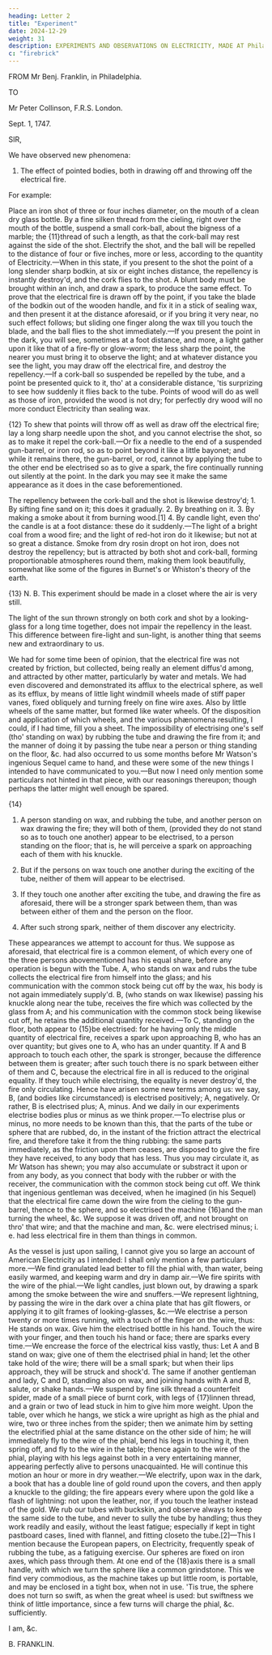 ```yaml
---
heading: Letter 2
title: "Experiment"
date: 2024-12-29
weight: 31
description: EXPERIMENTS AND OBSERVATIONS ON ELECTRICITY, MADE AT Philadelphia in America
c: "firebrick"
---
```



FROM Mr Benj. Franklin, in Philadelphia.

TO

Mr Peter Collinson, F.R.S. London.

Sept. 1, 1747.

SIR,

<!-- In my last I informed you that, in pursuing our electrical enquiries, we had observed some particular Phænomena, which we looked upon to be new, and of which I promised to give you some account, tho' I apprehended they might possibly not be new to you, as so many hands are daily employ'd in electrical experiments on your side the water, some or other of which would probably hit on the same observations. -->

We have observed new phenomena:

1. The effect of pointed bodies, both in drawing off and throwing off the electrical fire. 

For example:

Place an iron shot of three or four inches diameter, on the mouth of a clean dry glass bottle. By a fine silken thread from the cieling, right over the mouth of the bottle, suspend a small cork-ball, about the bigness of a marble; the {11}thread of such a length, as that the cork-ball may rest against the side of the shot. Electrify the shot, and the ball will be repelled to the distance of four or five inches, more or less, according to the quantity of Electricity.—When in this state, if you present to the shot the point of a long slender sharp bodkin, at six or eight inches distance, the repellency is instantly destroy'd, and the cork flies to the shot. A blunt body must be brought within an inch, and draw a spark, to produce the same effect. To prove that the electrical fire is drawn off by the point, if you take the blade of the bodkin out of the wooden handle, and fix it in a stick of sealing wax, and then present it at the distance aforesaid, or if you bring it very near, no such effect follows; but sliding one finger along the wax till you touch the blade, and the ball flies to the shot immediately.—If you present the point in the dark, you will see, sometimes at a foot distance, and more, a light gather upon it like that of a fire-fly or glow-worm; the less sharp the point, the nearer you must bring it to observe the light; and at whatever distance you see the light, you may draw off the electrical fire, and destroy the repellency.—If a cork-ball so suspended be repelled by the tube, and a point be presented quick to it, tho' at a considerable distance, 'tis surprizing to see how suddenly it flies back to the tube. Points of wood will do as well as those of iron, provided the wood is not dry; for perfectly dry wood will no more conduct Electricity than sealing wax.

{12}
To shew that points will throw off as well as draw off the electrical fire; lay a long sharp needle upon the shot, and you cannot electrise the shot, so as to make it repel the cork-ball.—Or fix a needle to the end of a suspended gun-barrel, or iron rod, so as to point beyond it like a little bayonet; and while it remains there, the gun-barrel, or rod, cannot by applying the tube to the other end be electrised so as to give a spark, the fire continually running out silently at the point. In the dark you may see it make the same appearance as it does in the case beforementioned.

The repellency between the cork-ball and the shot is likewise destroy'd; 1. By sifting fine sand on it; this does it gradually. 2. By breathing on it. 3. By making a smoke about it from burning wood.[1] 4. By candle light, even tho' the candle is at a foot distance: these do it suddenly.—The light of a bright coal from a wood fire; and the light of red-hot iron do it likewise; but not at so great a distance. Smoke from dry rosin dropt on hot iron, does not destroy the repellency; but is attracted by both shot and cork-ball, forming proportionable atmospheres round them, making them look beautifully, somewhat like some of the figures in Burnet's or Whiston's theory of the earth.

{13}
N. B. This experiment should be made in a closet where the air is very still.

The light of the sun thrown strongly on both cork and shot by a looking-glass for a long time together, does not impair the repellency in the least. This difference between fire-light and sun-light, is another thing that seems new and extraordinary to us.

We had for some time been of opinion, that the electrical fire was not created by friction, but collected, being really an element diffus'd among, and attracted by other matter, particularly by water and metals. We had even discovered and demonstrated its afflux to the electrical sphere, as well as its efflux, by means of little light windmill wheels made of stiff paper vanes, fixed obliquely and turning freely on fine wire axes. Also by little wheels of the same matter, but formed like water wheels. Of the disposition and application of which wheels, and the various phænomena resulting, I could, if I had time, fill you a sheet. The impossibility of electrising one's self (tho' standing on wax) by rubbing the tube and drawing the fire from it; and the manner of doing it by passing the tube near a person or thing standing on the floor, &c. had also occurred to us some months before Mr Watson's ingenious Sequel came to hand, and these were some of the new things I intended to have communicated to you.—But now I need only mention some particulars not hinted in that piece, with our reasonings thereupon; though perhaps the latter might well enough be spared.

{14}
1. A person standing on wax, and rubbing the tube, and another person on wax drawing the fire; they will both of them, (provided they do not stand so as to touch one another) appear to be electrised, to a person standing on the floor; that is, he will perceive a spark on approaching each of them with his knuckle.

2. But if the persons on wax touch one another during the exciting of the tube, neither of them will appear to be electrised.

3. If they touch one another after exciting the tube, and drawing the fire as aforesaid, there will be a stronger spark between them, than was between either of them and the person on the floor.

4. After such strong spark, neither of them discover any electricity.

These appearances we attempt to account for thus. We suppose as aforesaid, that electrical fire is a common element, of which every one of the three persons abovementioned has his equal share, before any operation is begun with the Tube. A, who stands on wax and rubs the tube collects the electrical fire from himself into the glass; and his communication with the common stock being cut off by the wax, his body is not again immediately supply'd. B, (who stands on wax likewise) passing his knuckle along near the tube, receives the fire which was collected by the glass from A; and his communication with the common stock being likewise cut off, he retains the additional quantity received.—To C, standing on the floor, both appear to {15}be electrised: for he having only the middle quantity of electrical fire, receives a spark upon approaching B, who has an over quantity; but gives one to A, who has an under quantity. If A and B approach to touch each other, the spark is stronger, because the difference between them is greater; after such touch there is no spark between either of them and C, because the electrical fire in all is reduced to the original equality. If they touch while electrising, the equality is never destroy'd, the fire only circulating. Hence have arisen some new terms among us: we say, B, (and bodies like circumstanced) is electrised positively; A, negatively. Or rather, B is electrised plus; A, minus. And we daily in our experiments electrise bodies plus or minus as we think proper.—To electrise plus or minus, no more needs to be known than this, that the parts of the tube or sphere that are rubbed, do, in the instant of the friction attract the electrical fire, and therefore take it from the thing rubbing: the same parts immediately, as the friction upon them ceases, are disposed to give the fire they have received, to any body that has less. Thus you may circulate it, as Mr Watson has shewn; you may also accumulate or substract it upon or from any body, as you connect that body with the rubber or with the receiver, the communication with the common stock being cut off. We think that ingenious gentleman was deceived, when he imagined (in his Sequel) that the electrical fire came down the wire from the cieling to the gun-barrel, thence to the sphere, and so electrised the machine {16}and the man turning the wheel, &c. We suppose it was driven off, and not brought on thro' that wire; and that the machine and man, &c. were electrised minus; i. e. had less electrical fire in them than things in common.

As the vessel is just upon sailing, I cannot give you so large an account of American Electricity as I intended: I shall only mention a few particulars more.—We find granulated lead better to fill the phial with, than water, being easily warmed, and keeping warm and dry in damp air.—We fire spirits with the wire of the phial.—We light candles, just blown out, by drawing a spark among the smoke between the wire and snuffers.—We represent lightning, by passing the wire in the dark over a china plate that has gilt flowers, or applying it to gilt frames of looking-glasses, &c.—We electrise a person twenty or more times running, with a touch of the finger on the wire, thus: He stands on wax. Give him the electrised bottle in his hand. Touch the wire with your finger, and then touch his hand or face; there are sparks every time.—We encrease the force of the electrical kiss vastly, thus: Let A and B stand on wax; give one of them the electrised phial in hand; let the other take hold of the wire; there will be a small spark; but when their lips approach, they will be struck and shock'd. The same if another gentleman and lady, C and D, standing also on wax, and joining hands with A and B, salute, or shake hands.—We suspend by fine silk thread a counterfeit spider, made of a small piece of burnt cork, with legs of {17}linnen thread, and a grain or two of lead stuck in him to give him more weight. Upon the table, over which he hangs, we stick a wire upright as high as the phial and wire, two or three inches from the spider; then we animate him by setting the electrified phial at the same distance on the other side of him; he will immediately fly to the wire of the phial, bend his legs in touching it, then spring off, and fly to the wire in the table; thence again to the wire of the phial, playing with his legs against both in a very entertaining manner, appearing perfectly alive to persons unacquainted. He will continue this motion an hour or more in dry weather.—We electrify, upon wax in the dark, a book that has a double line of gold round upon the covers, and then apply a knuckle to the gilding; the fire appears every where upon the gold like a flash of lightning: not upon the leather, nor, if you touch the leather instead of the gold. We rub our tubes with buckskin, and observe always to keep the same side to the tube, and never to sully the tube by handling; thus they work readily and easily, without the least fatigue; especially if kept in tight pastboard cases, lined with flannel, and fitting closeto the tube.[2]—This I mention because the European papers, on Electricity, frequently speak of rubbing the tube, as a fatiguing exercise. Our spheres are fixed on iron axes, which pass through them. At one end of the {18}axis there is a small handle, with which we turn the sphere like a common grindstone. This we find very commodious, as the machine takes up but little room, is portable, and may be enclosed in a tight box, when not in use. 'Tis true, the sphere does not turn so swift, as when the great wheel is used: but swiftness we think of little importance, since a few turns will charge the phial, &c. sufficiently.

I am, &c.

B. FRANKLIN.


